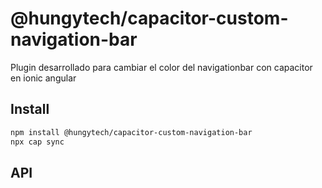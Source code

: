 # @hungytech/capacitor-custom-navigation-bar

Plugin desarrollado para cambiar el color del navigationbar con capacitor en ionic angular

## Install

```bash
npm install @hungytech/capacitor-custom-navigation-bar
npx cap sync
```

## API

<docgen-index></docgen-index>

<docgen-api>
<!-- run docgen to generate docs from the source -->
<!-- More info: https://github.com/ionic-team/capacitor-docgen -->
</docgen-api>
